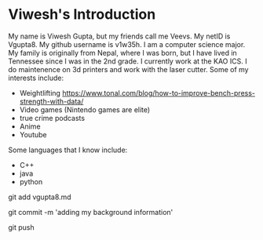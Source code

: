 # Viwesh's Introduction
My name is Viwesh Gupta, but my friends call me Veevs. My netID is Vgupta8. My github username is v1w35h. I am a computer science major.
My family is originally from Nepal, where I was born, but I have lived in Tennessee since I was in the 2nd grade. 
I currently work at the KAO ICS. I do maintenence on 3d printers and work with the laser cutter.
Some of my interests include:
  * Weightlifting https://www.tonal.com/blog/how-to-improve-bench-press-strength-with-data/
  * Video games (Nintendo games are elite)
  * true crime podcasts
  * Anime
  * Youtube

Some languages that I know include:
  - C++
  - java
  - python

git add vgupta8.md

git commit -m 'adding my background information'

git push
